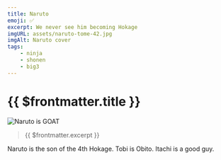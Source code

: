 ```yaml
---
title: Naruto
emoji: ✅
excerpt: We never see him becoming Hokage
imgURL: assets/naruto-tome-42.jpg
imgAlt: Naruto cover
tags: 
    - ninja
    - shonen 
    - big3
---
```


<script setup>
import Blur from '@components/Blur.vue'
import BlurryImage from '@components/BlurryImage.vue'
</script>


<!-- magic comment to set LTeX settings -->
<!-- LTeX: enabled=false -->
# {{ $frontmatter.title }}


![Naruto is GOAT](https://img.shields.io/badge/Rank-GOAT-blue)

<!-- Citation -->
> {{ $frontmatter.excerpt }}
<!-- LTeX: enabled=true -->

<Blur>
Naruto is the son of the 4th Hokage.
Tobi is Obito.
Itachi is a good guy.
</Blur>


<BlurryImage :srcUrl="$frontmatter.imgURL" :alt="$frontmatter.imgAlt" />